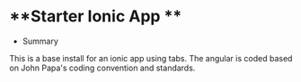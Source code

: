 **Starter Ionic App **
=====================

* Summary

This is a base install for an ionic app using tabs. The angular is coded based
on John Papa's coding convention and standards.

